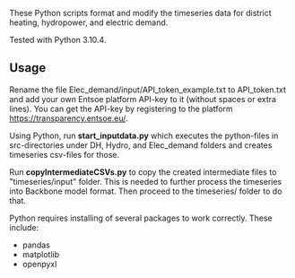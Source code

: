 These Python scripts format and modify the timeseries data for district heating, hydropower, and electric demand.

Tested with Python 3.10.4.

## Usage

Rename the file Elec_demand/input/API_token_example.txt to API_token.txt and add your own Entsoe platform API-key to it (without spaces or extra lines). You can get the API-key by registering to the platform https://transparency.entsoe.eu/. 

Using Python, run **start_inputdata.py** which executes the python-files in src-directories under DH, Hydro, and Elec_demand folders and creates timeseries csv-files for those.

Run **copyIntermediateCSVs.py** to copy the created intermediate files to "timeseries/input" folder. This is needed to further process the timeseries into Backbone model format. Then proceed to the timeseries/ folder to do that.

Python requires installing of several packages to work correctly. These include:

- pandas
- matplotlib
- openpyxl
